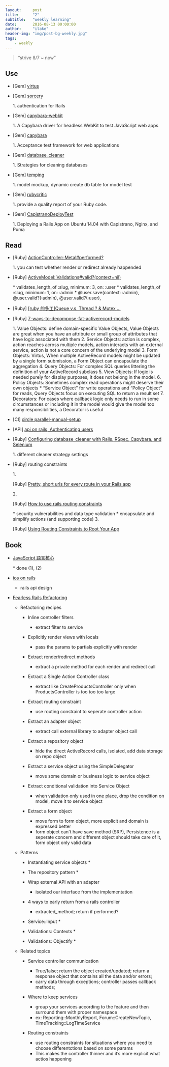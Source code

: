 ```yaml
---
layout:     post
title:      "2"
subtitle:   "weekly learning"
date:       2016-08-13 00:00:00
author:     "ilake"
header-img: "img/post-bg-weekly.jpg"
tags:
    - weekly
---
```

> “strive 8/7 ~ now”

## Use
* <p>[Gem] <a href="https://github.com/solnic/virtus">virtus</a></p>

* <p>[Gem] <a href="https://github.com/NoamB/sorcery">sorcery</a></p>
  1. authentication for Rails

* <p>[Gem] <a href="https://github.com/thoughtbot/capybara-webkit">capybara-webkit</a></p>
  1. A Capybara driver for headless WebKit to test JavaScript web apps

* <p>[Gem] <a href="https://github.com/jnicklas/capybara">capybara</a></p>
  1. Acceptance test framework for web applications

* <p>[Gem] <a href="https://github.com/DatabaseCleaner/database_cleaner">database_cleaner</a></p>
  1. Strategies for cleaning databases

* <p>[Gem] <a href="https://github.com/jpignata/temping">temping</a></p>
  1. model mockup, dynamic create db table for model test

* <p>[Gem] <a href="https://github.com/whitesmith/rubycritic">rubycritic</a></p>
  1. provide a quality report of your Ruby code.

* <p>[Gem] <a href="https://github.com/kakas/CapistranoDeployTest">CapistranoDeployTest</a></p>
  1. Deploying a Rails App on Ubuntu 14.04 with Capistrano, Nginx, and Puma

## Read
* <p>[Ruby] <a href="http://api.rubyonrails.org/v4.1.4/classes/ActionController/Metal.html#method-i-performed-3F">ActionController::Metal#performed?</a></p>
  1. you can test whether render or redirect already happended

* <p>[Ruby] <a href="http://api.rubyonrails.org/classes/ActiveModel/Validations.html#method-i-valid-3F">ActiveModel::Validations#valid?(context=nil)</a></p>
  * validates_length_of :slug, minimum: 3, on: :user
  * validates_length_of :slug, minimum: 1, on: :admin
  * @user.save(context: :admin), @user.valid?(:admin), @user.valid?(:user),

* <p>[Ruby] <a href="http://railsfun.tw/t/ruby-queue-v-s-thread-mutex/619/2">[ruby 的多工]Queue v.s. Thread ? & Mutex …</a></p>

* <p>[Ruby] <a href="http://blog.codeclimate.com/blog/2012/10/17/7-ways-to-decompose-fat-activerecord-models/">7-ways-to-decompose-fat-activerecord-models</a></p>
    1. Value Objects: define domain-specific Value Objects,  Value Objects are great when you have an attribute or small group of attributes that have logic associated with them
    2. Service Objects: action is complex,  action reaches across multiple models, action interacts with an external service, action is not a core concern of the underlying model
    3. Form Objects: Virtus, When multiple ActiveRecord models might be updated by a single form submission, a Form Object can encapsulate the aggregation
    4. Query Objects: For complex SQL queries littering the definition of your ActiveRecord subclass
    5. View Objects: If logic is needed purely for display purposes, it does not belong in the model.
    6. Policy Objects: Sometimes complex read operations might deserve their own objects
      * “Service Object” for write operations and “Policy Object” for reads, Query Objects focus on executing SQL to return a result set
    7. Decorators: For cases where callback logic only needs to run in some circumstances or including it in the model would give the model too many responsibilities, a Decorator is useful

* <p>[CI] <a href="https://circleci.com/docs/parallel-manual-setup/">circle parallel-manual-setup</a></p>

* <p>[API] <a href="http://apionrails.icalialabs.com/book/chapter_five">api on rails, Authenticating users</a></p>

* <p>[Ruby] <a href="http://www.virtuouscode.com/2012/08/31/configuring-database_cleaner-with-rails-rspec-capybara-and-selenium/">Configuring database_cleaner with Rails, RSpec, Capybara, and Selenium</a></p>
  1. different cleaner strategy settings

* <p>[Ruby] routing constraints </p>
  1. <p>[Ruby] <a href="http://blog.arkency.com/2014/01/short-urls-for-every-route-in-your-rails-app/">Pretty, short urls for every route in your Rails app</a></p>
  2. <p>[Ruby] <a href="https://8thlight.com/blog/ben-voss/2013/01/12/how-to-use-rails-route-constraints.html">How to use rails routing constraints</a></p>
    * security vulnerabilities and data type validation
    * encapsulate and simplify actions (and supporting code)
  3. <p>[Ruby] <a href="https://www.viget.com/articles/using-routing-constraints-to-root-your-app">Using Routing Constraints to Root Your App</a></p>

## Book
* <p> <a href="http://openhome.cc/Gossip/CodeData/EssentialJavaScript/index.html">JavaScript 語言核心</a></p>
  * done (1), (2)

* <p> <a href="https://gumroad.com/l/ios-on-rails">ios on rails</a></p>

  * rails api design

* <p> <a href="http://rails-refactoring.com/">Fearless Rails Refactoring</a></p>

  * Refactoring recipes

     * Inline controller filters
         * extract filter to service

     * Explicitly render views with locals
         * pass the params to partials explicitly with render

     * Extract render/redirect methods
         * extract a private method for each render and redirect call

     * Extract a Single Action Controller class
         * extract like CreateProductsController only when ProductsController is too too too large

     * Extract routing constraint
         * use routing constraint to seperate controller action

     * Extract an adapter object
         * extract call external library to adapter object call

     * Extract a repository object
         * hide the direct ActiveRecord calls, isolated, add data storage on repo object

     * Extract a service object using the SimpleDelegator
         * move some domain or business logic to service object

     * Extract conditional validation into Service Object
         * when validation only used in one place, drop the condition on model, move it to service object

     * Extract a form object
         * move form to form object, more explicit and domain is expressed better
         * form object can't have save method (SRP), Persistence is a seperate concern and different object should take care of it, form object only valid data

  *  Patterns

     * Instantiating service objects
       *

     * The repository pattern
       *

     * Wrap external API with an adapter
         * isolated our interface from the implementation

     * 4 ways to early return from a rails controller

         * extracted_method; return if performed?

     * Service::Input
       *

     * Validations: Contexts
       *

     * Validations: Objectify
       *

  * Related topics

     * Service controller communication
         * True/false; return the object created/updated; return a response object that contains all the data and/or errors;
         * carry data through exceptions; controller passes callback methods;

     * Where to keep services
         * group your services according to the feature and then surround them with proper namespace
         * ex: Reporting::MonthlyReport, Forum::CreateNewTopic, TimeTracking::LogTimeService

     * Routing constraints
         * use routing constraints for situations where you need to choose differentctions based on some params
         * This makes the controller thinner and it’s more explicit what actios happening
